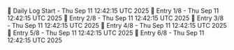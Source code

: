 📅 Daily Log Start - Thu Sep 11 12:42:15 UTC 2025
📌 Entry 1/8 - Thu Sep 11 12:42:15 UTC 2025
📌 Entry 2/8 - Thu Sep 11 12:42:15 UTC 2025
📌 Entry 3/8 - Thu Sep 11 12:42:15 UTC 2025
📌 Entry 4/8 - Thu Sep 11 12:42:15 UTC 2025
📌 Entry 5/8 - Thu Sep 11 12:42:15 UTC 2025
📌 Entry 6/8 - Thu Sep 11 12:42:15 UTC 2025
